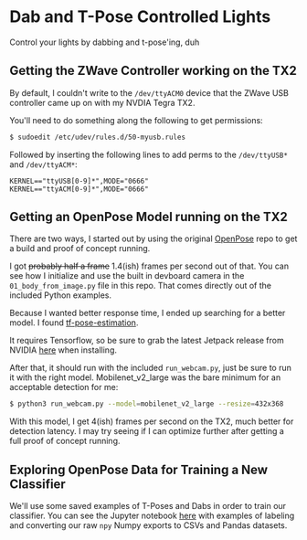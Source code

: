 # Dab and T-Pose Controlled Lights

Control your lights by dabbing and t-pose'ing, duh

## Getting the ZWave Controller working on the TX2

By default, I couldn't write to the `/dev/ttyACM0` device that the ZWave USB controller came up on with my NVDIA Tegra TX2.

You'll need to do something along the following to get permissions:

```bash
$ sudoedit /etc/udev/rules.d/50-myusb.rules
```

Followed by inserting the following lines to add perms to the `/dev/ttyUSB*` and `/dev/ttyACM*`:

```
KERNEL=="ttyUSB[0-9]*",MODE="0666"
KERNEL=="ttyACM[0-9]*",MODE="0666"
```

## Getting an OpenPose Model running on the TX2

There are two ways, I started out by using the original [OpenPose](https://github.com/CMU-Perceptual-Computing-Lab/openpose) repo to get a build and proof of concept running.

I got ~~probably half a frame~~ 1.4(ish) frames per second out of that. You can see how I initialize and use the built in devboard camera in the `01_body_from_image.py` file in this repo. That comes directly out of the included Python examples.

Because I wanted better response time, I ended up searching for a better model. I found [tf-pose-estimation](https://github.com/ildoonet/tf-pose-estimation).

It requires Tensorflow, so be sure to grab the latest Jetpack release from NVIDIA [here](https://developer.nvidia.com/embedded/downloads#?search=tensorflow) when installing.

After that, it should run with the included `run_webcam.py`, just be sure to run it with the right model. Mobilenet_v2_large was the bare minimum for an acceptable detection for me:

```bash
$ python3 run_webcam.py --model=mobilenet_v2_large --resize=432x368
```

With this model, I get 4(ish) frames per second on the TX2, much better for detection latency. I may try seeing if I can optimize further after getting a full proof of concept running.

## Exploring OpenPose Data for Training a New Classifier

We'll use some saved examples of T-Poses and Dabs in order to train our classifier. You can see the Jupyter notebook [here](https://github.com/burningion/dab-and-tpose-controlled-lights/blob/master/Data%20Play.ipynb) with examples of labeling and converting our raw `npy` Numpy exports to CSVs and Pandas datasets.

